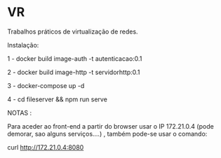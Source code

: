 # VR
Trabalhos práticos de virtualização de redes. 

Instalação:

1 - docker build image-auth -t autenticacao:0.1

2 - docker build image-http -t servidorhttp:0.1

3 - docker-compose up -d

4 - cd fileserver && npm run serve 

NOTAS :

Para aceder ao front-end a partir do browser usar o IP 172.21.0.4 (pode demorar, sao alguns serviços....) , também pode-se usar o comando:

curl http://172.21.0.4:8080
